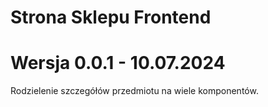 # Strona Sklepu Frontend

# Wersja 0.0.1 - 10.07.2024

Rodzielenie szczegółów przedmiotu na wiele komponentów.

